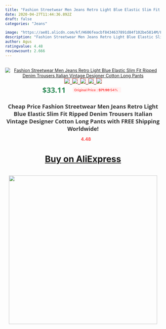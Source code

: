 ```yaml
---
title: "Fashion Streetwear Men Jeans Retro Light Blue Elastic Slim Fit Ripped Denim Trousers Italian Vintage Designer Cotton Long Pants"
date: 2020-04-27T11:44:36.892Z
draft: false
categories: "Jeans"

image: "https://ae01.alicdn.com/kf/H606feacbf8434637891d84f102be5814M/Fashion-Streetwear-Men-Jeans-Retro-Light-Blue-Elastic-Slim-Fit-Ripped-Denim-Trousers-Italian-Vintage-Designer.jpg"
description: "Fashion Streetwear Men Jeans Retro Light Blue Elastic Slim Fit Ripped Denim Trousers Italian Vintage Designer Cotton Long Pants"
author: Agus
ratingvalue: 4.48
reviewcount: 2.666
---
```

<br>
<div style="text-align: center;">
<a href="https://s.click.aliexpress.com/e/_ACl5Xr" target="_blank" rel="nofollow noopener noreferrer"><img alt="Fashion Streetwear Men Jeans Retro Light Blue Elastic Slim Fit Ripped Denim Trousers Italian Vintage Designer Cotton Long Pants" class="magnifier-image" src="https://ae01.alicdn.com/kf/H606feacbf8434637891d84f102be5814M/Fashion-Streetwear-Men-Jeans-Retro-Light-Blue-Elastic-Slim-Fit-Ripped-Denim-Trousers-Italian-Vintage-Designer.jpg_640x640.jpg">
<br>
<img style="border:1px solid salmon" src="https://ae01.alicdn.com/kf/H606feacbf8434637891d84f102be5814M/Fashion-Streetwear-Men-Jeans-Retro-Light-Blue-Elastic-Slim-Fit-Ripped-Denim-Trousers-Italian-Vintage-Designer.jpg_120x120.jpg">&nbsp;&nbsp;<img style="border:1px solid salmon" src="https://ae01.alicdn.com/kf/H5a9c0ea4039b490a87ed7af0efd8f86ft/Fashion-Streetwear-Men-Jeans-Retro-Light-Blue-Elastic-Slim-Fit-Ripped-Denim-Trousers-Italian-Vintage-Designer.jpg_120x120.jpg">&nbsp;&nbsp;<img style="border:1px solid salmon" src="https://ae01.alicdn.com/kf/H4815768028c44ad4a905807a28c89e48p/Fashion-Streetwear-Men-Jeans-Retro-Light-Blue-Elastic-Slim-Fit-Ripped-Denim-Trousers-Italian-Vintage-Designer.jpg_120x120.jpg">&nbsp;&nbsp;<img style="border:1px solid salmon" src="https://ae01.alicdn.com/kf/H499854aa6aba453993f9afe98b58cd4du/Fashion-Streetwear-Men-Jeans-Retro-Light-Blue-Elastic-Slim-Fit-Ripped-Denim-Trousers-Italian-Vintage-Designer.jpg_120x120.jpg">&nbsp;&nbsp;<img style="border:1px solid salmon" src="https://ae01.alicdn.com/kf/Hc1f34e2b3e6d482ca70e8045ccf95d73S/Fashion-Streetwear-Men-Jeans-Retro-Light-Blue-Elastic-Slim-Fit-Ripped-Denim-Trousers-Italian-Vintage-Designer.jpg_120x120.jpg"></a></div><br0>
<div style="text-align: center;"><span style="background-color: white; border: 0px; box-sizing: border-box; color: seagreen; display: inline-block; font-family: &quot;open sans&quot; , &quot;arial&quot; , &quot;helvetica&quot; , sans-serif , &quot;heiti&quot;; font-size: 24px; font-stretch: inherit; font-weight: 700; line-height: inherit; margin: 0px 10px 0px 0px; padding: 0px; vertical-align: middle;">$33.11 </span>
<span style="background: rgb(255 , 241 , 241); border-radius: 3px; border: 0px; box-sizing: border-box; color: #ff4747; display: inline-block; font-family: inherit; font-size: 12px; font-stretch: inherit; font-style: inherit; font-variant: inherit; font-weight: 600; line-height: inherit; margin: 0px; padding: 2px 5px; transform: scale(0.9); vertical-align: middle;">Original Price : <b style="text-decoration: line-through;">$71.98 </b> 54%&nbsp;&nbsp;</span></div>
<h1 style="color: #333333; display: inline-block; font-family: &quot;open sans&quot; , &quot;arial&quot; , &quot;helvetica&quot; , sans-serif , &quot;heiti&quot;; font-size: 18px; font-stretch: inherit; font-weight: 700; text-align: center;">Cheap Price Fashion Streetwear Men Jeans Retro Light Blue Elastic Slim Fit Ripped Denim Trousers Italian Vintage Designer Cotton Long Pants with FREE Shipping Worldwide!</h1>
<div style="color: #ff4747; text-align: center;">
<img src="https://4.bp.blogspot.com/-M0ZcTcb-5uY/XleCXlxnR4I/AAAAAAAAAEc/OrjgMkXV1oMQFaCRZj5HQwOCBcu3w1FegCPcBGAYYCw/s1600/star.png" style="height: 15px;">&nbsp;<b>4.48</b></div>
<div class="button_cont" align="center"><a class="buynow_a" href="https://s.click.aliexpress.com/e/_ACl5Xr" target="_blank" rel="nofollow noopener noreferrer"><H1>Buy on AliExpress</H1></a></div><br>
<div class="separator" style="clear: both; text-align: center;">
<img src="https://lh3.googleusercontent.com/-pTy5HemUv9M/XlePHvY0dAI/AAAAAAAAAE4/0nX5iRUoIWY8eMW9Dpxeirr157OZliDIgCLcBGAsYHQ/s1600/badge.gif" width="480">
</div>
